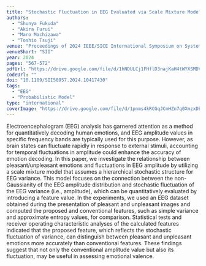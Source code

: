 ```yaml
---
title: "Stochastic Fluctuation in EEG Evaluated via Scale Mixture Model for Decoding Emotional Valence"
authors:
  - "Shunya Fukuda"
  - "Akira Furui"
  - "Maro Machizawa"
  - "Toshio Tsuji"
venue: "Proceedings of 2024 IEEE/SICE International Symposium on System Integration (SII 2024)"
venueShort: "SII"
year: 2024
pages: "567-572"
pdfUrl: "https://drive.google.com/file/d/1hNDULCj1FHflD3najKaH4tWYXSMDVHbF/view?usp=sharing"
codeUrl: ""
doi: "10.1109/SII58957.2024.10417430"
tags:
  - "EEG"
  - "Probabilistic Model"
type: "international"
coverImage: "https://drive.google.com/file/d/1pnms4kRCGqJCmHZn7q0XmzxDbPnKydrL/view?usp=sharing" 
---
```

Electroencephalogram (EEG) analysis has garnered attention as a method for quantitatively decoding human emotions, and EEG amplitude values in specific frequency bands are typically used for this purpose. However, as brain states can fluctuate rapidly in response to external stimuli, accounting for temporal fluctuations in amplitude could enhance the accuracy of emotion decoding. In this paper, we investigate the relationship between pleasant/unpleasant emotions and fluctuations in EEG amplitude by utilizing a scale mixture model that assumes a hierarchical stochastic structure for EEG variance. This model focuses on the connection between the non- Gaussianity of the EEG amplitude distribution and stochastic fluctuation of the EEG variance (i.e., amplitude), which can be quantitatively evaluated by introducing a feature value. In the experiments, we used an EEG dataset obtained during the presentation of pleasant and unpleasant images and computed the proposed and conventional features, such as simple variance and approximate entropy values, for comparison. Statistical tests and receiver operating characteristic analyses of the calculated features indicated that the proposed feature, which reflects the stochastic fluctuation of variance, can distinguish between pleasant and unpleasant emotions more accurately than conventional features. These findings suggest that not only the conventional amplitude value but also its fluctuation, may be useful in assessing emotional valence.
